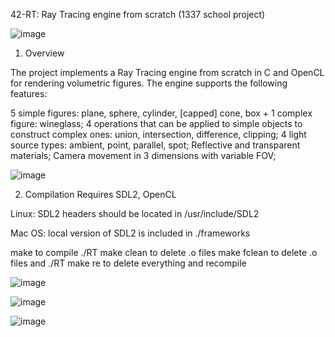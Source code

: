 42-RT: Ray Tracing engine from scratch (1337 school project)

![image](https://user-images.githubusercontent.com/63746115/174649901-201d565f-4f77-4100-b120-7e4373f6205e.png)


1. Overview

The project implements a Ray Tracing engine from scratch in C and OpenCL for rendering volumetric figures. The engine supports the following features:

5 simple figures: plane, sphere, cylinder, [capped] cone, box + 1 complex figure: wineglass;
4 operations that can be applied to simple objects to construct complex ones: union, intersection, difference, clipping;
4 light source types: ambient, point, parallel, spot;
Reflective and transparent materials;
Camera movement in 3 dimensions with variable FOV;

![image](https://user-images.githubusercontent.com/63746115/174650216-77c5fc11-8679-4040-808b-2e990efdd10a.png)



2. Compilation
Requires SDL2, OpenCL

Linux: SDL2 headers should be located in /usr/include/SDL2

Mac OS: local version of SDL2 is included in ./frameworks

make to compile ./RT
make clean to delete .o files
make fclean to delete .o files and ./RT
make re to delete everything and recompile

![image](https://user-images.githubusercontent.com/63746115/174650058-5a47e111-ec8b-44e9-bae8-e0d618187bfe.png)

![image](https://user-images.githubusercontent.com/63746115/174650075-2fc08458-7981-4cbd-9dbe-0fa3bee07437.png)

![image](https://user-images.githubusercontent.com/63746115/174650234-f8487e47-dcb7-47dc-9c41-cdacb64d4df8.png)

